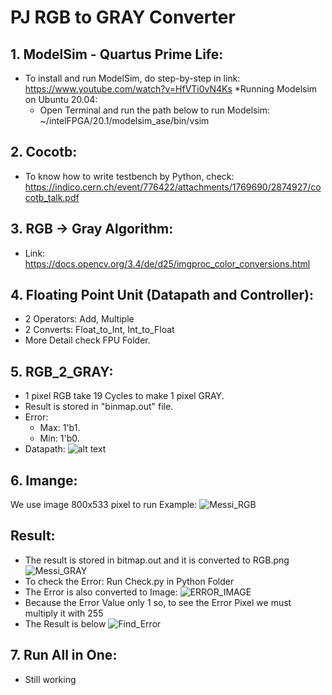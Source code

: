 # PJ RGB to GRAY Converter
## 1.  ModelSim - Quartus Prime Life:
* To install and run ModelSim, do step-by-step in link: https://www.youtube.com/watch?v=HfVTi0vN4Ks
*Running Modelsim on Ubuntu 20.04:
   * Open Terminal and run the path below to run Modelsim: ~/intelFPGA/20.1/modelsim_ase/bin/vsim
## 2.  Cocotb:
* To know how to write testbench by Python, check: https://indico.cern.ch/event/776422/attachments/1769690/2874927/cocotb_talk.pdf
## 3.  RGB -> Gray Algorithm:
*   Link: https://docs.opencv.org/3.4/de/d25/imgproc_color_conversions.html
## 4. Floating Point Unit (Datapath and Controller):
*   2 Operators: Add, Multiple
*   2 Converts: Float_to_Int, Int_to_Float
*   More Detail check FPU Folder.
## 5. RGB_2_GRAY:
* 1 pixel RGB take 19 Cycles to make 1 pixel GRAY.
* Result is stored in "binmap.out" file.
* Error:
    * Max: 1'b1.
    * Min: 1'b0.
* Datapath: ![alt text](https://github.com/nhannm290/NNL/blob/main/Assignment/Week2%2B3/Image_for_Git/RGB_Datapath.png)
## 6. Imange:
We use image 800x533 pixel to run Example:
![Messi_RGB](https://github.com/nhannm290/NNL/blob/main/Assignment/Week2/messi.jpg)
## Result:
* The result is stored in bitmap.out and it is converted to RGB.png 
![Messi_GRAY](https://github.com/nhannm290/NNL/blob/main/Assignment/Week2/RGB.png)
* To check the Error: Run Check.py in Python Folder
* The Error is also converted to Image:
![ERROR_IMAGE](https://github.com/nhannm290/NNL/blob/main/Assignment/Week2/Result.png)
* Because the Error Value only 1 so, to see the Error Pixel we must multiply it with 255
* The Result is below
![Find_Error](https://github.com/nhannm290/NNL/blob/main/Assignment/Week2/Result_Error.jpg)
## 7. Run All in One:
* Still working 
